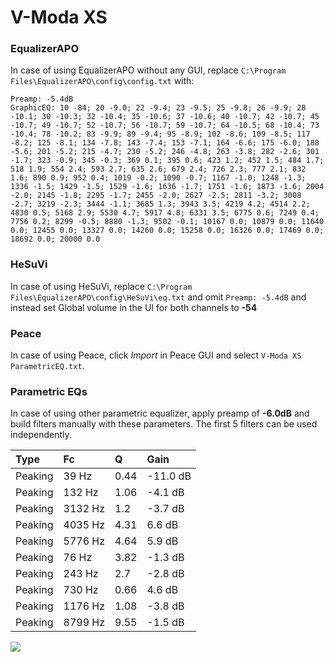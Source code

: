 # V-Moda XS

### EqualizerAPO
In case of using EqualizerAPO without any GUI, replace `C:\Program Files\EqualizerAPO\config\config.txt`
with:
```
Preamp: -5.4dB
GraphicEQ: 10 -84; 20 -9.0; 22 -9.4; 23 -9.5; 25 -9.8; 26 -9.9; 28 -10.1; 30 -10.3; 32 -10.4; 35 -10.6; 37 -10.6; 40 -10.7; 42 -10.7; 45 -10.7; 49 -10.7; 52 -10.7; 56 -10.7; 59 -10.7; 64 -10.5; 68 -10.4; 73 -10.4; 78 -10.2; 83 -9.9; 89 -9.4; 95 -8.9; 102 -8.6; 109 -8.5; 117 -8.2; 125 -8.1; 134 -7.8; 143 -7.4; 153 -7.1; 164 -6.6; 175 -6.0; 188 -5.6; 201 -5.2; 215 -4.7; 230 -5.2; 246 -4.8; 263 -3.8; 282 -2.6; 301 -1.7; 323 -0.9; 345 -0.3; 369 0.1; 395 0.6; 423 1.2; 452 1.5; 484 1.7; 518 1.9; 554 2.4; 593 2.7; 635 2.6; 679 2.4; 726 2.3; 777 2.1; 832 1.6; 890 0.9; 952 0.4; 1019 -0.2; 1090 -0.7; 1167 -1.0; 1248 -1.3; 1336 -1.5; 1429 -1.5; 1529 -1.6; 1636 -1.7; 1751 -1.6; 1873 -1.6; 2004 -2.0; 2145 -1.8; 2295 -1.7; 2455 -2.0; 2627 -2.5; 2811 -3.2; 3008 -2.7; 3219 -2.3; 3444 -1.1; 3685 1.3; 3943 3.5; 4219 4.2; 4514 2.2; 4830 0.5; 5168 2.9; 5530 4.7; 5917 4.8; 6331 3.5; 6775 0.6; 7249 0.4; 7756 0.2; 8299 -0.5; 8880 -1.3; 9502 -0.1; 10167 0.0; 10879 0.0; 11640 0.0; 12455 0.0; 13327 0.0; 14260 0.0; 15258 0.0; 16326 0.0; 17469 0.0; 18692 0.0; 20000 0.0
```

### HeSuVi
In case of using HeSuVi, replace `C:\Program Files\EqualizerAPO\config\HeSuVi\eq.txt` and omit `Preamp:
-5.4dB` and instead set Global volume in the UI for both channels to **-54**

### Peace
In case of using Peace, click *Import* in Peace GUI and select `V-Moda XS ParametricEQ.txt`.

### Parametric EQs
In case of using other parametric equalizer, apply preamp of **-6.0dB** and build filters manually with
these parameters. The first 5 filters can be used independently.

| Type    | Fc      |    Q | Gain     |
|:--------|:--------|:-----|:---------|
| Peaking | 39 Hz   | 0.44 | -11.0 dB |
| Peaking | 132 Hz  | 1.06 | -4.1 dB  |
| Peaking | 3132 Hz | 1.2  | -3.7 dB  |
| Peaking | 4035 Hz | 4.31 | 6.6 dB   |
| Peaking | 5776 Hz | 4.64 | 5.9 dB   |
| Peaking | 76 Hz   | 3.82 | -1.3 dB  |
| Peaking | 243 Hz  | 2.7  | -2.8 dB  |
| Peaking | 730 Hz  | 0.66 | 4.6 dB   |
| Peaking | 1176 Hz | 1.08 | -3.8 dB  |
| Peaking | 8799 Hz | 9.55 | -1.5 dB  |

![](https://raw.githubusercontent.com/jaakkopasanen/AutoEq/master/results/headphonecom/sbaf-serious/V-Moda%20XS/V-Moda%20XS.png)